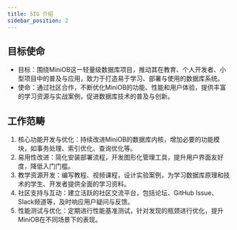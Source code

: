 ```yaml
---
title: SIG 介绍
sidebar_position: 2
---
```


## 目标使命

- 目标：围绕MiniOB这一轻量级数据库项目，推动其在教育、个人开发者、小型项目中的普及与应用，致力于打造易于学习、部署与使用的数据库系统。
- 使命：通过社区合作，不断优化MiniOB的功能、性能和用户体验，提供丰富的学习资源与实战案例，促进数据库技术的普及与创新。

## 工作范畴

1. 核心功能开发与优化：持续改进MiniOB的数据库内核，增加必要的功能模块，如事务处理、索引优化、查询优化等。
2. 易用性改进：简化安装部署流程，开发图形化管理工具，提升用户界面友好度，降低入门门槛。
3. 教学资源开发：编写教程、视频课程，设计实验案例，为学习数据库原理和技术的学生、开发者提供全面的学习资料。
4. 社区支持与互动：建立活跃的社区交流平台，包括论坛、GitHub Issue、Slack频道等，及时响应用户疑问与反馈。
5. 性能测试与优化：定期进行性能基准测试，针对发现的瓶颈进行优化，提升MiniOB在不同场景下的表现。
